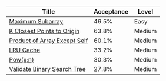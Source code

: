 | Title                                                                                      | Acceptance   | Level   |
|--------------------------------------------------------------------------------------------|--------------|---------|
| [Maximum Subarray](https://leetcode.com/problems/maximum-subarray)                         | 46.5%        | Easy    |
| [K Closest Points to Origin](https://leetcode.com/problems/k-closest-points-to-origin)     | 63.8%        | Medium  |
| [Product of Array Except Self](https://leetcode.com/problems/product-of-array-except-self) | 60.1%        | Medium  |
| [LRU Cache](https://leetcode.com/problems/lru-cache)                                       | 33.2%        | Medium  |
| [Pow(x;n)](https://leetcode.com/problems/powx-n)                                           | 30.3%        | Medium  |
| [Validate Binary Search Tree](https://leetcode.com/problems/validate-binary-search-tree)   | 27.8%        | Medium  |